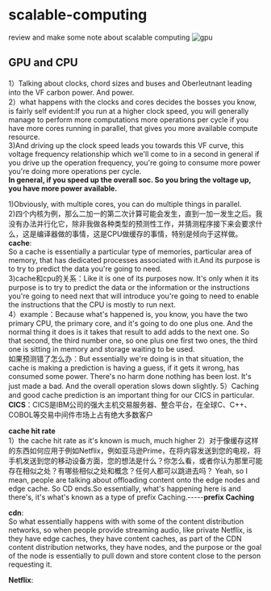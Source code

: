 # scalable-computing
review and make some note about scalable computing
![gpu](https://s6.jpg.cm/2022/10/29/PtKduC.png)

GPU and CPU
-----------------
1）Talking about clocks, chord sizes and buses and Oberleutnant leading into the VF carbon power. And power.   
2）what happens with the clocks and cores decides the bosses you know, is fairly self evident:If you run at a higher clock speed, you will generally manage to perform more computations more operations per cycle if you have more cores running in parallel, that gives you more available compute resource.   
3)And driving up the clock speed leads you towards this VF curve, this voltage frequency relationship which we'll come to in a second in general if you drive up the operation frequency, you're going to consume more power you're doing more operations per cycle.  
__In general, if you speed up the overall soc. So you bring the voltage up, you have more power available.__

1)Obviously, with multiple cores, you can do multiple things in parallel.  
2)四个内核为例，那么二加一的第二次计算可能会发生，直到一加一发生之后。我没有办法并行化它，除非我做各种类型的预测性工作，并猜测程序接下来会要求什么，这是编译器做的事情，这是CPU做缓存的事情，特别是倾向于这样做。    
__cache__:  
So a cache is essentially a particular type of memories, particular area of memory, that has dedicated processes associated with it.And its purpose is to try to predict the data you're going to need.  
3)cache和cpu的关系：Like it is one of its purposes now. It's only when it its purpose is to try to predict the data or the information or the instructions you're going to need next that will introduce you're going to need to enable the instructions that the CPU is mostly to run next.  
4）example：Because what's happened is, you know, you have the two primary CPU, the primary core, and it's going to do one plus one. And the normal thing it does is it takes that result to add adds to the next one. So that second, the third number one, so one plus one first two ones, the third one is sitting in memory and storage waiting to be used.   
如果预测错了怎么办：But essentially we're doing is in that situation, the cache is making a prediction is having a guess, if it gets it wrong, has consumed some power. There's no harm done nothing has been lost. It's just made a bad. And the overall operation slows down slightly.
5）Caching and good cache prediction is an important thing for our CICS in particular.  
__CICS__：CICS是IBM公司的强大主机交易服务器、整合平台，在全球C、C++、COBOL等交易中间件市场上占有绝大多数客户  

__cache hit rate__  
1）the cache hit rate as it's known is much, much higher
2）对于像缓存这样的东西如何应用于例如Netflix，例如亚马逊Prime，在将内容发送到您的电视，将手机发送到您的移动设备方面，您的想法是什么？你怎么看，或者你认为那里可能存在相似之处？有哪些相似之处和概念？任何人都可以跳进去吗？  Yeah, so I mean, people are talking about offloading content onto the edge nodes and edge cache. So CD ends.So essentially, what's happening here is and there's, it's what's known as a type of prefix Caching.-----__prefix Caching__

__cdn__:  
So what essentially happens with with some of the content distribution networks, so when people provide streaming audio, like private Netflix, is they have edge caches, they have content caches, as part of the CDN content distribution networks, they have nodes, and the purpose or the goal of the node is essentially to pull down and store content close to the person requesting it.  

__Netflix__:












